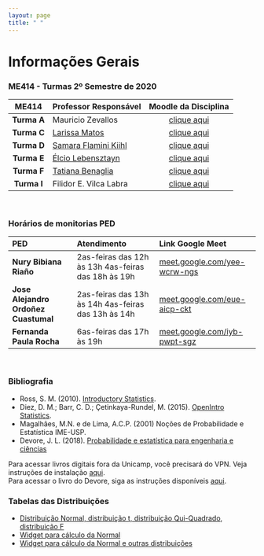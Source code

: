 ```yaml
---
layout: page
title: " "
---
```


# Informações Gerais



### ME414 - Turmas 2º Semestre de 2020

| ME414        | Professor Responsável        |  Moodle da Disciplina |  
|:----------------:|:-------------------------------------|:-----------------------------:|
| **Turma A**       | Mauricio Zevallos                  |  [clique aqui](https://moodle.ggte.unicamp.br/enrol/index.php?id=8334) |
| **Turma C**      | [Larissa Matos](https://larissamatos.github.io/)  |  [clique aqui](https://moodle.ggte.unicamp.br/enrol/index.php?id=7575) |
| **Turma D**      | [Samara Flamini Kiihl](http://www.ime.unicamp.br/~samara/) |  [clique aqui](https://moodle.ggte.unicamp.br/enrol/index.php?id=7529) |
| **Turma E**      | [Élcio Lebensztayn](http://www.ime.unicamp.br/~lebensztayn/) | [clique aqui](https://moodle.ggte.unicamp.br/enrol/index.php?id=7710) |
| **Turma F**      | [Tatiana Benaglia](http://www.ime.unicamp.br/~tatiana/) | [clique aqui](https://moodle.ggte.unicamp.br/enrol/index.php?id=7566) |
| **Turma I**       | Filidor E. Vilca Labra | [clique aqui](https://moodle.ggte.unicamp.br/enrol/index.php?id=7760) | 

<br />

### Horários de monitorias PED

| PED    | Atendimento  | Link Google Meet | 
|:--------------|:---------------|:-----------------------------------------|
**Nury Bibiana Riaño** | 2as-feiras das 12h às 13h   4as-feiras das 18h às 19h |  [meet.google.com/yee-wcrw-ngs](meet.google.com/yee-wcrw-ngs) | 
**Jose Alejandro Ordoñez Cuastumal** | 2as-feiras das 13h às 14h   4as-feiras das 13h às 14h | [meet.google.com/eue-aicp-ckt](meet.google.com/eue-aicp-ckt) |
**Fernanda Paula Rocha** | 6as-feiras das 17h às 19h | [meet.google.com/iyb-pwpt-sgz](meet.google.com/iyb-pwpt-sgz) |

<br />

### Bibliografia

* Ross, S. M. (2010). [Introductory Statistics](http://www.sciencedirect.com/science/book/9780123743886).
* Diez, D. M.; Barr, C. D.; Çetinkaya-Rundel, M. (2015). [OpenIntro Statistics](https://leanpub.com/openintro-statistics).
* Magalhães, M.N. e de Lima, A.C.P. (2001) Noções de Probabilidade e Estatística IME-USP.
* Devore, J. L. (2018). [Probabilidade e estatística para engenharia e ciências](	http://acervus.unicamp.br/index.asp?codigo_sophia=1138563)

Para acessar livros digitais fora da Unicamp, você precisará do VPN. Veja instruções de instalação [aqui](http://www.ccuec.unicamp.br/ccuec/acesso_remoto_vpn). <br />
Para acessar o livro do Devore, siga as instruções disponíveis [aqui](https://www.biblioteca.fea.unicamp.br/sites/biblioteca/files/GuiaDeAcessoAosE-booksCengage.pdf).


### Tabelas das Distribuições

* [Distribuição Normal, distribuição t, distribuição Qui-Quadrado, distribuição F](Tabelas-impressao.pdf)
* [Widget para cálculo da Normal](https://www.wolframalpha.com/widgets/gallery/view.jsp?id=9bd010a31f27d2500aede72eb5852af2)
* [Widget para cálculo da Normal e outras distribuições](https://gallery.shinyapps.io/dist_calc/)
